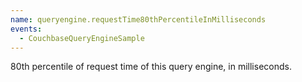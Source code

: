 ```yaml
---
name: queryengine.requestTime80thPercentileInMilliseconds
events:
  - CouchbaseQueryEngineSample
---
```


80th percentile of request time of this query engine, in milliseconds.